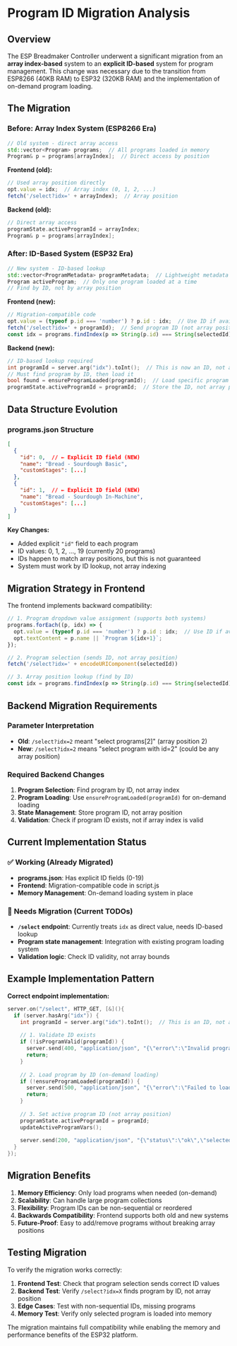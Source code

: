 # Program ID Migration Analysis

## Overview

The ESP Breadmaker Controller underwent a significant migration from an **array index-based** system to an **explicit ID-based** system for program management. This change was necessary due to the transition from ESP8266 (40KB RAM) to ESP32 (320KB RAM) and the implementation of on-demand program loading.

## The Migration

### **Before: Array Index System (ESP8266 Era)**
```cpp
// Old system - direct array access
std::vector<Program> programs;  // All programs loaded in memory
Program& p = programs[arrayIndex];  // Direct access by position
```

**Frontend (old):**
```javascript
// Used array position directly
opt.value = idx;  // Array index (0, 1, 2, ...)
fetch('/select?idx=' + arrayIndex);  // Array position
```

**Backend (old):**
```cpp
// Direct array access
programState.activeProgramId = arrayIndex;
Program& p = programs[arrayIndex];
```

### **After: ID-Based System (ESP32 Era)**
```cpp
// New system - ID-based lookup
std::vector<ProgramMetadata> programMetadata;  // Lightweight metadata only
Program activeProgram;  // Only one program loaded at a time
// Find by ID, not by array position
```

**Frontend (new):**
```javascript
// Migration-compatible code
opt.value = (typeof p.id === 'number') ? p.id : idx;  // Use ID if available, fallback to index
fetch('/select?idx=' + programId);  // Send program ID (not array position)
const idx = programs.findIndex(p => String(p.id) === String(selectedId));  // Find array position by ID
```

**Backend (new):**
```cpp
// ID-based lookup required
int programId = server.arg("idx").toInt();  // This is now an ID, not array index
// Must find program by ID, then load it
bool found = ensureProgramLoaded(programId);  // Load specific program by ID
programState.activeProgramId = programId;  // Store the ID, not array position
```

## Data Structure Evolution

### **programs.json Structure**
```json
[
  {
    "id": 0,  // ← Explicit ID field (NEW)
    "name": "Bread - Sourdough Basic",
    "customStages": [...]
  },
  {
    "id": 1,  // ← Explicit ID field (NEW)  
    "name": "Bread - Sourdough In-Machine",
    "customStages": [...]
  }
]
```

**Key Changes:**
- Added explicit `"id"` field to each program
- ID values: 0, 1, 2, ..., 19 (currently 20 programs)
- IDs happen to match array positions, but this is not guaranteed
- System must work by ID lookup, not array indexing

## Migration Strategy in Frontend

The frontend implements backward compatibility:

```javascript
// 1. Program dropdown value assignment (supports both systems)
programs.forEach((p, idx) => {
  opt.value = (typeof p.id === 'number') ? p.id : idx;  // Use ID if available
  opt.textContent = p.name || `Program ${idx+1}`;
});

// 2. Program selection (sends ID, not array position)
fetch('/select?idx=' + encodeURIComponent(selectedId))

// 3. Array position lookup (find by ID)
const idx = programs.findIndex(p => String(p.id) === String(selectedId));
```

## Backend Migration Requirements

### **Parameter Interpretation**
- **Old**: `/select?idx=2` meant "select programs[2]" (array position 2)
- **New**: `/select?idx=2` means "select program with id=2" (could be any array position)

### **Required Backend Changes**
1. **Program Selection**: Find program by ID, not array index
2. **Program Loading**: Use `ensureProgramLoaded(programId)` for on-demand loading
3. **State Management**: Store program ID, not array position
4. **Validation**: Check if program ID exists, not if array index is valid

## Current Implementation Status

### ✅ **Working (Already Migrated)**
- **programs.json**: Has explicit ID fields (0-19)
- **Frontend**: Migration-compatible code in script.js
- **Memory Management**: On-demand loading system in place

### 🔄 **Needs Migration (Current TODOs)**
- **`/select` endpoint**: Currently treats `idx` as direct value, needs ID-based lookup
- **Program state management**: Integration with existing program loading system
- **Validation logic**: Check ID validity, not array bounds

## Example Implementation Pattern

**Correct endpoint implementation:**
```cpp
server.on("/select", HTTP_GET, [&](){
  if (server.hasArg("idx")) {
    int programId = server.arg("idx").toInt();  // This is an ID, not array index
    
    // 1. Validate ID exists
    if (!isProgramValid(programId)) {
      server.send(400, "application/json", "{\"error\":\"Invalid program ID\"}");
      return;
    }
    
    // 2. Load program by ID (on-demand loading)
    if (!ensureProgramLoaded(programId)) {
      server.send(500, "application/json", "{\"error\":\"Failed to load program\"}");
      return;
    }
    
    // 3. Set active program ID (not array position)
    programState.activeProgramId = programId;
    updateActiveProgramVars();
    
    server.send(200, "application/json", "{\"status\":\"ok\",\"selected\":" + String(programId) + "}");
  }
});
```

## Migration Benefits

1. **Memory Efficiency**: Only load programs when needed (on-demand)
2. **Scalability**: Can handle large program collections 
3. **Flexibility**: Program IDs can be non-sequential or reordered
4. **Backwards Compatibility**: Frontend supports both old and new systems
5. **Future-Proof**: Easy to add/remove programs without breaking array positions

## Testing Migration

To verify the migration works correctly:

1. **Frontend Test**: Check that program selection sends correct ID values
2. **Backend Test**: Verify `/select?idx=X` finds program by ID, not array position
3. **Edge Cases**: Test with non-sequential IDs, missing programs
4. **Memory Test**: Verify only selected program is loaded into memory

The migration maintains full compatibility while enabling the memory and performance benefits of the ESP32 platform.
